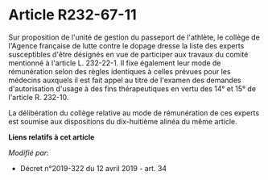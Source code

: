 # Article R232-67-11

Sur proposition de l'unité de gestion du passeport de l'athlète, le collège de l'Agence française de lutte contre le dopage
dresse la liste des experts susceptibles d'être désignés en vue de participer aux travaux du comité mentionné à l'article L.
232-22-1. Il fixe également leur mode de rémunération selon des règles identiques à celles prévues pour les médecins auxquels
il est fait appel au titre de l'examen des demandes d'autorisation d'usage à des fins thérapeutiques en vertu des 14° et 15°
de l'article R. 232-10.

La délibération du collège relative au mode de rémunération de ces experts est soumise aux dispositions du dix-huitième
alinéa du même article.

**Liens relatifs à cet article**

_Modifié par_:

  - Décret n°2019-322 du 12 avril 2019 - art. 34
